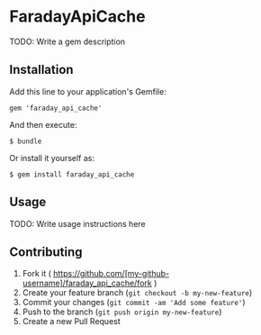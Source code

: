 # FaradayApiCache

TODO: Write a gem description

## Installation

Add this line to your application's Gemfile:

    gem 'faraday_api_cache'

And then execute:

    $ bundle

Or install it yourself as:

    $ gem install faraday_api_cache

## Usage

TODO: Write usage instructions here

## Contributing

1. Fork it ( https://github.com/[my-github-username]/faraday_api_cache/fork )
2. Create your feature branch (`git checkout -b my-new-feature`)
3. Commit your changes (`git commit -am 'Add some feature'`)
4. Push to the branch (`git push origin my-new-feature`)
5. Create a new Pull Request
